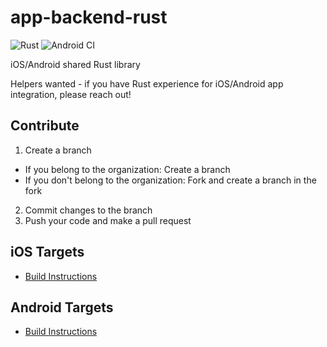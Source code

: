 # app-backend-rust

![Rust](https://github.com/Co-Epi/app-backend-rust/workflows/Rust/badge.svg)
![Android CI](https://github.com/Co-Epi/app-backend-rust/workflows/Android%20CI/badge.svg)

iOS/Android shared Rust library

Helpers wanted - if you have Rust experience for iOS/Android app integration, please reach out!

## Contribute

1. Create a branch
- If you belong to the organization:
Create a branch
- If you don't belong to the organization:
Fork and create a branch in the fork

2. Commit changes to the branch
3. Push your code and make a pull request

## iOS Targets
 - [Build Instructions](https://github.com/Co-Epi/app-backend-rust/wiki/Building-library-for-iOS)

 ## Android Targets
 - [Build Instructions](https://github.com/Co-Epi/app-backend-rust/wiki/Building-library-for-Android)

